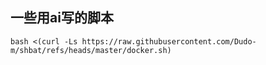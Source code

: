 ## 一些用ai写的脚本
```
bash <(curl -Ls https://raw.githubusercontent.com/Dudo-m/shbat/refs/heads/master/docker.sh)
```
